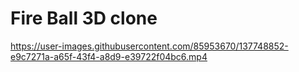 # Fire Ball 3D clone
https://user-images.githubusercontent.com/85953670/137748852-e9c7271a-a65f-43f4-a8d9-e39722f04bc6.mp4
